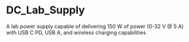 # DC_Lab_Supply
A lab power supply capable of delivering 150 W of power (0-32 V @ 5 A) with USB C PD, USB A, and wireless charging capabilities 
